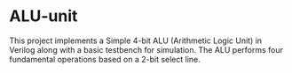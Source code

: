 # ALU-unit
This project implements a Simple 4-bit ALU (Arithmetic Logic Unit) in Verilog along with a basic testbench for simulation. The ALU performs four fundamental operations based on a 2-bit select line.
